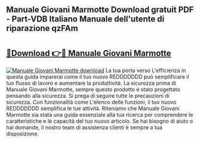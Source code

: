 ## Manuale Giovani Marmotte Download gratuit PDF - Part-VDB Italiano Manuale dell'utente di riparazione qzFAm

# <h2><a href="http://dfdmhz.blite.top/?on=Manuale+Giovani+Marmotte">🔗Download 👉🔴 Manuale Giovani Marmotte</a></h2>

[![Manuale Giovani Marmotte download](https://i.imgur.com/lujVjoI.png)](http://dfdmhz.blite.top/?on=Manuale+Giovani+Marmotte)
La tua porta verso L'efficienza in questa guida imparerai come il tuo nuovo REDDDDDDD può semplificare il tuo flusso di lavoro e aumentare la produttività. La sicurezza prima di Manuale Giovani Marmotte, sempre questo prodotto è stato progettato pensando alla sicurezza. Si prega di seguire tutte le precauzioni di sicurezza. Con funzionalità come L'elenco delle funzioni, il tuo nuovo REDDDDDDD semplifica le tue attività. Riteniamo che Manuale Giovani Marmotte sia stata una guida essenziale alla tua ricerca per comprendere le caratteristiche e le capacità del tuo nuovo articolo. Se hai bisogno di aiuto o hai domande, il nostro team di assistenza clienti è sempre a tua disposizione.

